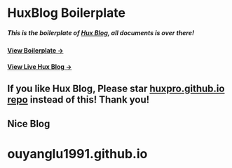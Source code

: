 # HuxBlog Boilerplate

##### This is the boilerplate of [Hux Blog](https://github.com/Huxpro/huxpro.github.io), all documents is over there!

#### [View Boilerplate &rarr;](http://huangxuan.me/huxblog-boilerplate/)

#### [View Live Hux Blog &rarr;](http://huangxuan.me)

## If you like Hux Blog, Please star [huxpro.github.io repo](https://github.com/Huxpro/huxpro.github.io) instead of this! Thank you!
## Nice Blog 
# ouyanglu1991.github.io
